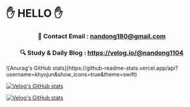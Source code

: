 


# ✋ HELLO ✋ 
<div align="center">

### 📧 Contact Email : nandong180@gmail.com
### 🔍 Study & Daily Blog : https://velog.io/@nandong1104

</div>



<div align="left">
![Anurag's GitHub stats](https://github-readme-stats.vercel.app/api?username=khyojun&show_icons=true&theme=swift)

[![Velog's GitHub stats](https://velog-readme-stats.vercel.app/api?name=nandong1104)](https://velog.io/@nandong1104)

</div>


<div align="left">
  
[![Velog's GitHub stats](https://velog-readme-stats.vercel.app/api/list?name=nandong1104)](https://velog.io/@nandong1104) 
  
</div>






